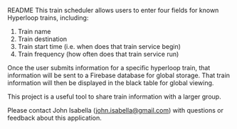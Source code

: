 README
This train scheduler allows users to enter four fields for known Hyperloop trains, including:
1) Train name
2) Train destination
3) Train start time (i.e. when does that train service begin)
4) Train frequency (how often does that train service run)

Once the user submits information for a specific hyperloop train, that information will be sent to a Firebase database for global storage. That train information will then be displayed in the black table for global viewing.

This project is a useful tool to share train information with a larger group.

Please contact John Isabella (john.isabella@gmail.com) with questions or feedback about this application.
